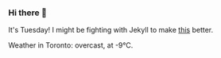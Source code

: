 ### Hi there :wave:

It's Tuesday! I might be fighting with Jekyll to make [this](https://swissclubtoronto.ca) better.

Weather in Toronto: overcast, at -9°C.
